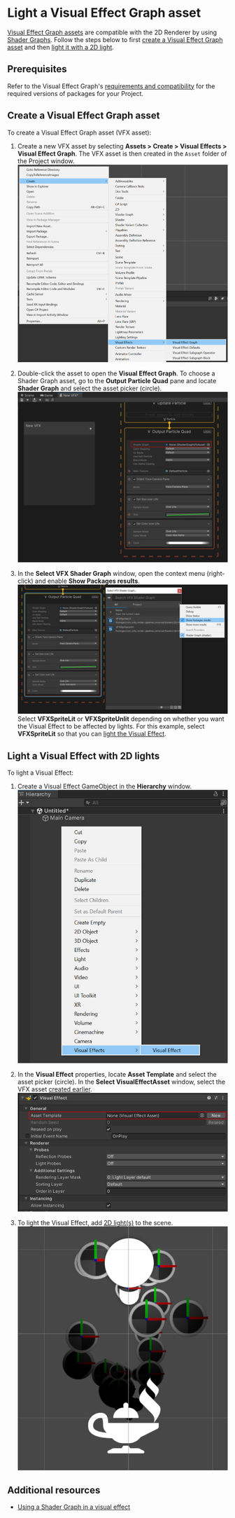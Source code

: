 # Light a Visual Effect Graph asset 

[Visual Effect Graph assets](https://docs.unity3d.com/Packages/com.unity.visualeffectgraph@latest?subfolder=/manual/VisualEffectGraphAsset.html) are compatible with the 2D Renderer by using [Shader Graphs](https://docs.unity3d.com/Packages/com.unity.shadergraph@latest). Follow the steps below to first [create a Visual Effect Graph asset](#create-a-visual-effect-graph-asset) and then [light it with a 2D light](#light-a-visual-effect-with-2d-lights).

## Prerequisites

Refer to the Visual Effect Graph's [requirements and compatibility](https://docs.unity3d.com/Packages/com.unity.visualeffectgraph@latest?subfolder=/manual/System-Requirements.html) for the required versions of packages for your Project.

## Create a Visual Effect Graph asset

To create a Visual Effect Graph asset (VFX asset):

1. Create a new VFX asset by selecting **Assets > Create > Visual Effects > Visual Effect Graph**. The VFX asset is then created in the `Asset` folder of the Project window.
   ![](Images/2D/visual-effect-asset-1.png)
   </br>

2. Double-click the asset to open the **Visual Effect Graph**. To choose a Shader Graph asset, go to the **Output Particle Quad** pane and locate **Shader Graph** and select the asset picker (circle).
   ![](Images/2D/visual-effect-asset-2.png)
   </br>

3. In the **Select VFX Shader Graph** window, open the context menu (right-click) and enable **Show Packages results**.
   ![](Images/2D/visual-effect-asset-3.png)
   Select **VFXSpriteLit** or **VFXSpriteUnlit** depending on whether you want the Visual Effect to be affected by lights. For this example, select **VFXSpriteLit** so that you can [light the Visual Effect](#light-a-visual-effect-with-2d-lights).

## Light a Visual Effect with 2D lights

To light a Visual Effect:

1. Create a Visual Effect GameObject in the **Hierarchy** window.
   ![](Images/2D/visual-effect-1.png)
   </br>

2. In the **Visual Effect** properties, locate **Asset Template** and select the asset picker (circle). In the **Select VisualEffectAsset** window, select the VFX asset [created earlier](#create-a-visual-effect-graph-asset).
   ![](Images/2D/visual-effect-2.png)
   </br>

3. To light the Visual Effect, add [2D light(s)](Lights-2D-intro.md) to the scene.
   ![](Images/2D/visual-effect-3.png)
   </br>

## Additional resources

- [Using a Shader Graph in a visual effect](https://docs.unity3d.com/Packages/com.unity.visualeffectgraph@latest?subfolder=/manual/sg-working-with.html#using-a-shader-graph-in-a-visual-effect)